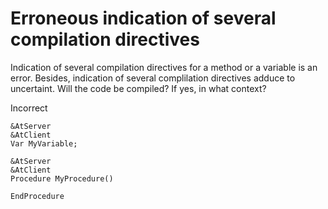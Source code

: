 # Erroneous indication of several compilation directives

Indication of several compilation directives for a method or a variable is an error. Besides, indication of several complilation directives adduce to uncertaint. Will the code be compiled? If yes, in what context?

Incorrect

```Bsl
&AtServer
&AtClient
Var MyVariable;

&AtServer
&AtClient
Procedure MyProcedure()

EndProcedure
```
